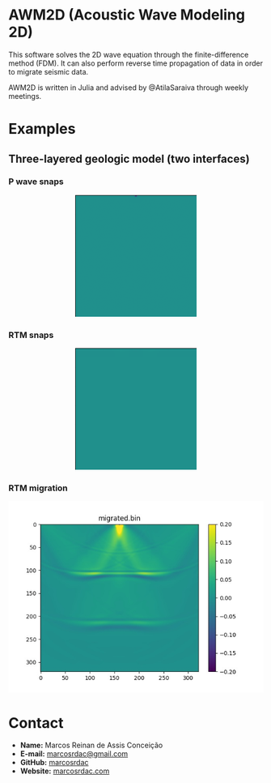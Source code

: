 AWM2D (Acoustic Wave Modeling 2D)
=====

This software solves the 2D wave equation through the finite-difference method (FDM). It can also perform reverse time propagation of data in order to migrate seismic data.

AWM2D is written in Julia and advised by @AtilaSaraiva through weekly meetings.


Examples
========

Three-layered geologic model (two interfaces)
---------------------------------------------

### P wave snaps

<p align="center"><img src="./example/example_P.gif" alt="P wave snaps">


### RTM snaps

<p align="center"><img src="./example/example_reversed_P.gif" alt="RTM snaps">


### RTM migration

<p align="center"><img src="./example/example_migrated.jpg" alt="Migrated data">


Contact
=======

  - **Name:** Marcos Reinan de Assis Conceição
  - **E-mail:** [marcosrdac@gmail.com](mailto:marcosrdac@gmail.com)
  - **GitHub:** [marcosrdac](github.com/marcosrdac)
  - **Website:** [marcosrdac.com](www.marcosrdac.com)
